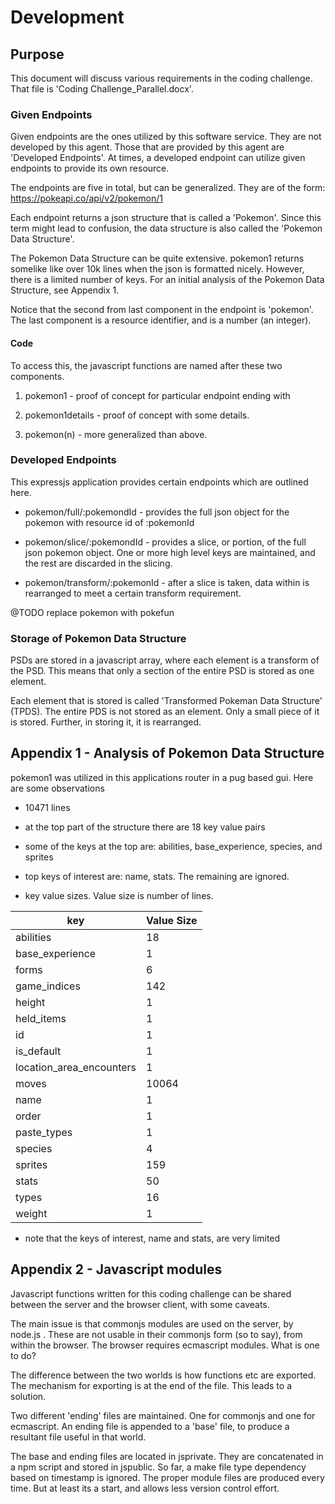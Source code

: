 # Development

## Purpose

This document will discuss various requirements in the coding
challenge.  That file is 'Coding Challenge_Parallel.docx'.

### Given Endpoints

Given endpoints are the ones utilized by this software
service.  They are not developed by this agent.  Those
that are provided by this agent are 'Developed Endpoints'.
At times, a developed endpoint can utilize given endpoints
to provide its own resource.

The endpoints are five in total, but can be generalized.
They are of the form: https://pokeapi.co/api/v2/pokemon/1

Each endpoint returns a json structure that is called a 'Pokemon'.
Since this term might lead to confusion, the data structure is also
called the 'Pokemon Data Structure'.

The Pokemon Data Structure can be quite extensive.
pokemon1 returns somelike like over 10k lines when the
json is formatted nicely.  However, there is a limited number
of keys.  For an initial analysis of the Pokemon Data
Structure, see Appendix 1.

Notice that the second from last component in the endpoint
is 'pokemon'.  The last component is a resource identifier,
and is a number (an integer).

#### Code

To access this, the javascript functions are named after
these two components.

1. pokemon1 - proof of concept for particular endpoint ending with
    
2. pokemon1details - proof of concept with some details.

3. pokemon(n) - more generalized than above.

### Developed Endpoints

This expressjs application provides certain endpoints
which are outlined here.

- pokemon/full/:pokemondId - provides the full json object for
the pokemon with resource id of :pokemonId
  
- pokemon/slice/:pokemondId - provides a slice, or portion, of the full json
pokemon object.  One or more high level keys are maintained, and the
  rest are discarded in the slicing.
  
- pokemon/transform/:pokemonId - after a slice is taken, data within
is rearranged to meet a certain transform requirement.
  
@TODO replace pokemon with pokefun

### Storage of Pokemon Data Structure

PSDs are stored in a javascript array, where each
element is a transform of the PSD.  This means that only
a section of the entire PSD is stored as one element.

Each element that is stored is called 'Transformed Pokeman Data Structure' 
(TPDS).  The entire PDS is not stored as an element.  Only
a small piece of it is stored.  Further, in storing it,
it is rearranged.

## Appendix 1 - Analysis of Pokemon Data Structure

pokemon1 was utilized in this applications router
in a pug based gui.  Here are some observations
- 10471 lines
- at the top part of the structure there are 18 key value pairs
- some of the keys at the top are: abilities, base_experience, species,
and sprites
  
- top keys of interest are: name, stats.  The remaining are ignored.
- key value sizes. Value size is number of lines.

| key | Value Size |
|-----|------------|
|abilities|18|
|base_experience|1|
|forms|6|
|game_indices|142|
|height|1|
|held_items|1|
|id|1|
|is_default|1|
|location_area_encounters|1|
|moves|10064|
|name|1|
|order|1|
|paste_types|1|
|species|4|
|sprites|159|
|stats|50|
|types|16|
|weight|1|

- note that the keys of interest, name and stats, are very limited

## Appendix 2 - Javascript modules

Javascript functions written for this coding challenge
can be shared between the server and the browser
client, with some caveats.

The main issue is that commonjs modules are used on the
server, by node.js .  These are not usable in their
commonjs form (so to say), from within the browser.
The browser requires ecmascript modules.  What is one
to do?

The difference between the two worlds is how functions
etc are exported.  The mechanism for exporting is at the
end of the file.  This leads to a solution.

Two different 'ending' files are maintained.  One
for commonjs and one for ecmascript.  An ending file
is appended to a 'base' file, to produce a resultant
file useful in that world.

The base and ending files are located in jsprivate.
They are concatenated in a npm script and stored
in jspublic.  So far, a make file type dependency
based on timestamp is ignored.  The proper module
files are produced every time.  But at least its
a start, and allows less version control effort.

